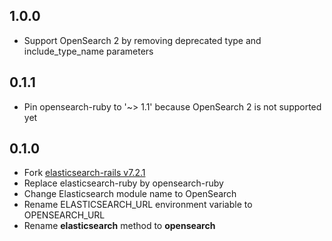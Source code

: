 ## 1.0.0

* Support OpenSearch 2 by removing deprecated type and include_type_name parameters

## 0.1.1

* Pin opensearch-ruby to '~> 1.1' because OpenSearch 2 is not supported yet

## 0.1.0

* Fork [elasticsearch-rails v7.2.1](https://github.com/elastic/elasticsearch-rails/tree/v7.2.1)
* Replace elasticsearch-ruby by opensearch-ruby
* Change Elasticsearch module name to OpenSearch
* Rename ELASTICSEARCH_URL environment variable to OPENSEARCH_URL
* Rename __elasticsearch__ method to __opensearch__

